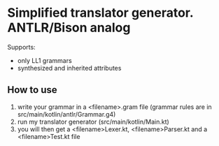 # Simplified translator generator. ANTLR/Bison analog

Supports:
* only LL1 grammars
* synthesized and inherited attributes

## How to use
1) write your grammar in a \<filename\>.gram file (grammar rules are in src/main/kotlin/antlr/Grammar.g4)
2) run my translator generator (src/main/kotlin/Main.kt) 
3) you will then get a \<filename\>Lexer.kt, \<filename\>Parser.kt and a \<filename\>Test.kt file
